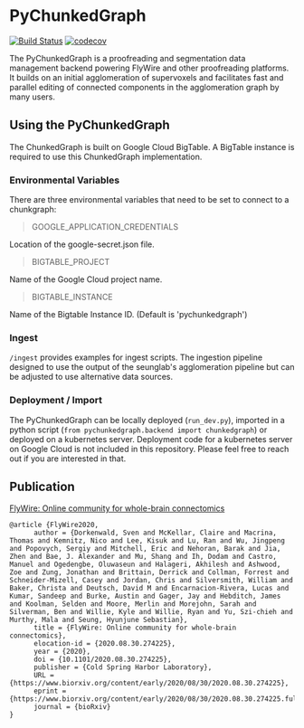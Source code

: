# PyChunkedGraph


[![Build Status](https://travis-ci.org/seung-lab/PyChunkedGraph.svg?branch=master)](https://travis-ci.org/seung-lab/PyChunkedGraph)
[![codecov](https://codecov.io/gh/seung-lab/PyChunkedGraph/branch/master/graph/badge.svg)](https://codecov.io/gh/seung-lab/PyChunkedGraph)

The PyChunkedGraph is a proofreading and segmentation data management backend powering FlyWire and other proofreading platforms. It builds on an initial agglomeration of supervoxels and facilitates fast and parallel editing of connected components in the agglomeration graph by many users.

## Using the PyChunkedGraph

The ChunkedGraph is built on Google Cloud BigTable. A BigTable instance is required to use this ChunkedGraph implementation. 

### Environmental Variables
There are three environmental variables that need to be set
to connect to a chunkgraph:

> GOOGLE_APPLICATION_CREDENTIALS

Location of the google-secret.json file.

> BIGTABLE_PROJECT

Name of the Google Cloud project name.

> BIGTABLE_INSTANCE

Name of the Bigtable Instance ID. (Default is 'pychunkedgraph')
### Ingest 

`/ingest` provides examples for ingest scripts. The ingestion pipeline designed to use the output of the seunglab's agglomeration pipeline but can be adjusted to use alternative data sources. 

### Deployment / Import

The PyChunkedGraph can be locally deployed (`run_dev.py`), imported in a python script (`from pychunkedgraph.backend import chunkedgraph`) or deployed on a kubernetes server. Deployment code for a kubernetes server on Google Cloud is not included in this repository. Please feel free to reach out if you are interested in that. 

## Publication 

[FlyWire: Online community for whole-brain connectomics](https://www.biorxiv.org/content/10.1101/2020.08.30.274225v1)
```
@article {FlyWire2020,
  	  author = {Dorkenwald, Sven and McKellar, Claire and Macrina, Thomas and Kemnitz, Nico and Lee, Kisuk and Lu, Ran and Wu, Jingpeng and Popovych, Sergiy and Mitchell, Eric and Nehoran, Barak and Jia, Zhen and Bae, J. Alexander and Mu, Shang and Ih, Dodam and Castro, Manuel and Ogedengbe, Oluwaseun and Halageri, Akhilesh and Ashwood, Zoe and Zung, Jonathan and Brittain, Derrick and Collman, Forrest and Schneider-Mizell, Casey and Jordan, Chris and Silversmith, William and Baker, Christa and Deutsch, David M and Encarnacion-Rivera, Lucas and Kumar, Sandeep and Burke, Austin and Gager, Jay and Hebditch, James and Koolman, Selden and Moore, Merlin and Morejohn, Sarah and Silverman, Ben and Willie, Kyle and Willie, Ryan and Yu, Szi-chieh and Murthy, Mala and Seung, Hyunjune Sebastian},
	  title = {FlyWire: Online community for whole-brain connectomics},
	  elocation-id = {2020.08.30.274225},
	  year = {2020},
	  doi = {10.1101/2020.08.30.274225},
	  publisher = {Cold Spring Harbor Laboratory},
	  URL = {https://www.biorxiv.org/content/early/2020/08/30/2020.08.30.274225},
	  eprint = {https://www.biorxiv.org/content/early/2020/08/30/2020.08.30.274225.full.pdf},
	  journal = {bioRxiv}
}
```

